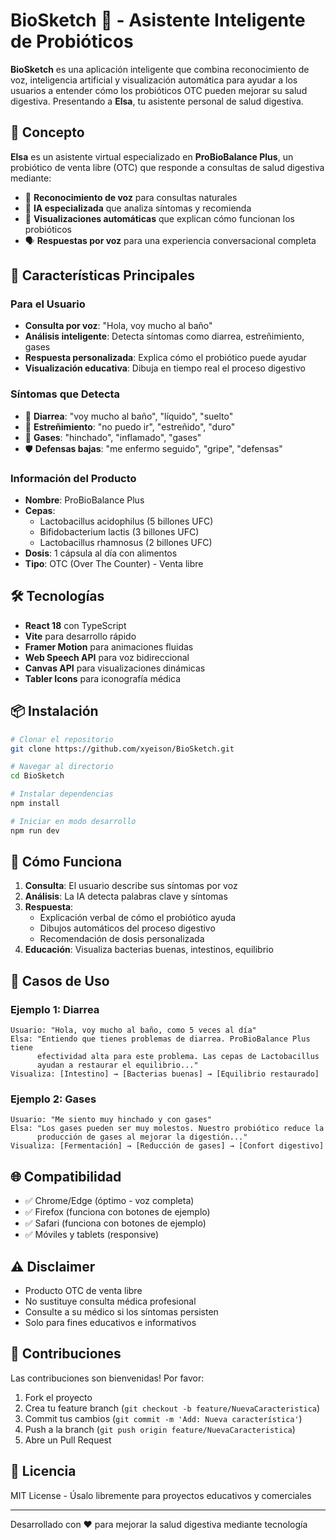 # BioSketch 💊 - Asistente Inteligente de Probióticos

**BioSketch** es una aplicación inteligente que combina reconocimiento de voz, inteligencia artificial y visualización automática para ayudar a los usuarios a entender cómo los probióticos OTC pueden mejorar su salud digestiva. Presentando a **Elsa**, tu asistente personal de salud digestiva.

## 🎯 Concepto

**Elsa** es un asistente virtual especializado en **ProBioBalance Plus**, un probiótico de venta libre (OTC) que responde a consultas de salud digestiva mediante:
- 🎤 **Reconocimiento de voz** para consultas naturales
- 🤖 **IA especializada** que analiza síntomas y recomienda
- 🎨 **Visualizaciones automáticas** que explican cómo funcionan los probióticos
- 🗣️ **Respuestas por voz** para una experiencia conversacional completa

## 🚀 Características Principales

### Para el Usuario
- **Consulta por voz**: "Hola, voy mucho al baño"
- **Análisis inteligente**: Detecta síntomas como diarrea, estreñimiento, gases
- **Respuesta personalizada**: Explica cómo el probiótico puede ayudar
- **Visualización educativa**: Dibuja en tiempo real el proceso digestivo

### Síntomas que Detecta
- 💩 **Diarrea**: "voy mucho al baño", "líquido", "suelto"
- 🚫 **Estreñimiento**: "no puedo ir", "estreñido", "duro"
- 💨 **Gases**: "hinchado", "inflamado", "gases"
- 🛡️ **Defensas bajas**: "me enfermo seguido", "gripe", "defensas"

### Información del Producto
- **Nombre**: ProBioBalance Plus
- **Cepas**: 
  - Lactobacillus acidophilus (5 billones UFC)
  - Bifidobacterium lactis (3 billones UFC)  
  - Lactobacillus rhamnosus (2 billones UFC)
- **Dosis**: 1 cápsula al día con alimentos
- **Tipo**: OTC (Over The Counter) - Venta libre

## 🛠️ Tecnologías

- **React 18** con TypeScript
- **Vite** para desarrollo rápido
- **Framer Motion** para animaciones fluidas
- **Web Speech API** para voz bidireccional
- **Canvas API** para visualizaciones dinámicas
- **Tabler Icons** para iconografía médica

## 📦 Instalación

```bash
# Clonar el repositorio
git clone https://github.com/xyeison/BioSketch.git

# Navegar al directorio
cd BioSketch

# Instalar dependencias
npm install

# Iniciar en modo desarrollo
npm run dev
```

## 🎨 Cómo Funciona

1. **Consulta**: El usuario describe sus síntomas por voz
2. **Análisis**: La IA detecta palabras clave y síntomas
3. **Respuesta**: 
   - Explicación verbal de cómo el probiótico ayuda
   - Dibujos automáticos del proceso digestivo
   - Recomendación de dosis personalizada
4. **Educación**: Visualiza bacterias buenas, intestinos, equilibrio

## 📱 Casos de Uso

### Ejemplo 1: Diarrea
```
Usuario: "Hola, voy mucho al baño, como 5 veces al día"
Elsa: "Entiendo que tienes problemas de diarrea. ProBioBalance Plus tiene 
      efectividad alta para este problema. Las cepas de Lactobacillus 
      ayudan a restaurar el equilibrio..."
Visualiza: [Intestino] → [Bacterias buenas] → [Equilibrio restaurado]
```

### Ejemplo 2: Gases
```
Usuario: "Me siento muy hinchado y con gases"
Elsa: "Los gases pueden ser muy molestos. Nuestro probiótico reduce la 
      producción de gases al mejorar la digestión..."
Visualiza: [Fermentación] → [Reducción de gases] → [Confort digestivo]
```

## 🌐 Compatibilidad

- ✅ Chrome/Edge (óptimo - voz completa)
- ✅ Firefox (funciona con botones de ejemplo)
- ✅ Safari (funciona con botones de ejemplo)
- ✅ Móviles y tablets (responsive)

## ⚠️ Disclaimer

- Producto OTC de venta libre
- No sustituye consulta médica profesional
- Consulte a su médico si los síntomas persisten
- Solo para fines educativos e informativos

## 🤝 Contribuciones

Las contribuciones son bienvenidas! Por favor:

1. Fork el proyecto
2. Crea tu feature branch (`git checkout -b feature/NuevaCaracteristica`)
3. Commit tus cambios (`git commit -m 'Add: Nueva característica'`)
4. Push a la branch (`git push origin feature/NuevaCaracteristica`)
5. Abre un Pull Request

## 📄 Licencia

MIT License - Úsalo libremente para proyectos educativos y comerciales

---

Desarrollado con ❤️ para mejorar la salud digestiva mediante tecnología